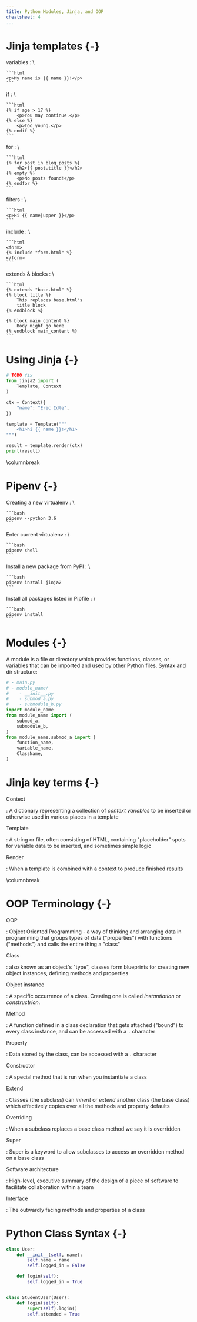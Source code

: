 ```yaml
---
title: Python Modules, Jinja, and OOP
cheatsheet: 4
...
```


# Jinja templates {-}

variables
:   \ 

    ```html
    <p>My name is {{ name }}!</p>
    ```

if
:   \ 

    ```html
    {% if age > 17 %}
        <p>You may continue.</p>
    {% else %}
        <p>Too young.</p>
    {% endif %}
    ```

for
:   \ 

    ```html
    {% for post in blog_posts %}
        <h2>{{ post.title }}</h2>
    {% empty %}
        <p>No posts found!</p>
    {% endfor %}
    ```

filters
:   \ 

    ```html
    <p>Hi {{ name|upper }}</p>
    ```

include
:   \ 

    ```html
    <form>
    {% include "form.html" %}
    </form>
    ```

extends & blocks
:   \ 

    ```html
    {% extends "base.html" %}
    {% block title %}
        This replaces base.html's
        title block
    {% endblock %}

    {% block main_content %}
        Body might go here
    {% endblock main_content %}
    ```

# Using Jinja {-}

```python
# TODO fix
from jinja2 import (
    Template, Context
)

ctx = Context({
    "name": "Eric Idle",
})

template = Template("""
    <h1>hi {{ name }}!</h1>
""")

result = template.render(ctx)
print(result)
```


\columnbreak

# Pipenv {-}


Creating a new virtualenv
:   \ 

    ```bash
    pipenv --python 3.6
    ```

Enter current virtualenv
:   \ 

    ```bash
    pipenv shell
    ```

Install a new package from PyPI
:   \ 

    ```bash
    pipenv install jinja2
    ```

Install all packages listed in Pipfile
:   \ 

    ```bash
    pipenv install
    ```

# Modules {-}

A module is a file or directory which provides functions, classes, or variables
that can be imported and used by other Python files. Syntax and dir structure:

```python
# - main.py
# - module_name/
#    - __init__.py
#    - submod_a.py
#    - submodule_b.py
import module_name
from module_name import (
    submod_a,
    submodule_b,
)
from module_name.submod_a import (
    function_name,
    variable_name,
    ClassName,
)
```

# Jinja key terms {-}

Context

:   A dictionary representing a collection of *context variables* to be
inserted or otherwise used in various places in a template


Template

:   A string or file, often consisting of HTML, containing "placeholder" spots
for variable data to be inserted, and sometimes simple logic


Render

:   When a template is combined with a context to produce finished results




\columnbreak


# OOP Terminology {-}


OOP

:   Object Oriented Programming - a way of thinking and arranging data in
programming that groups types of data ("properties") with functions ("methods")
and calls the entire thing a "class"


Class

:   also known as an object's "type", classes form blueprints for creating new
object instances, defining methods and properties


Object instance

:   A specific occurrence of a class. Creating one is called *instantiation* or
*constructrion*.


Method

:   A function defined in a class declaration that gets attached ("bound") to
every class instance, and can be accessed with a `.` character


Property

:   Data stored by the class, can be accessed with a `.` character


Constructor

:   A special method that is run when you instantiate a class


Extend

:   Classes (the subclass) can *inherit* or *extend* another class (the base
class) which effectively copies over all the methods and property defaults


Overriding

:   When a subclass replaces a base class method we say it is overridden

Super

:   Super is a keyword to allow subclasses to access an overridden method on a
base class


Software architecture

:   High-level, executive summary of the design of a piece of software to
facilitate collaboration within a team

Interface

:   The outwardly facing methods and properties of a class


# Python Class Syntax {-}

```python
class User:
    def __init__(self, name):
        self.name = name
        self.logged_in = False

    def login(self):
        self.logged_in = True


class StudentUser(User):
    def login(self):
        super(self).login()
        self.attended = True
```

